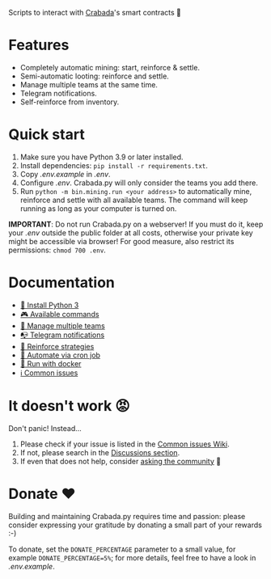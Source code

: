 Scripts to interact with [Crabada](https://www.crabada.com)'s smart contracts 🦀

# Features

- Completely automatic mining: start, reinforce & settle.
- Semi-automatic looting: reinforce and settle.
- Manage multiple teams at the same time.
- Telegram notifications.
- Self-reinforce from inventory.

# Quick start

1. Make sure you have Python 3.9 or later installed.
2. Install dependencies: `pip install -r requirements.txt`.
3. Copy _.env.example_ in _.env_.
4. Configure _.env_. Crabada.py will only consider the teams you add there.
5. Run `python -m bin.mining.run <your address>` to automatically mine, reinforce and settle with all available teams. The command will keep running as long as your computer is turned on.

**IMPORTANT**: Do not run Crabada.py on a webserver! If you must do it, keep your _.env_ outside the public folder at all costs, otherwise your private key might be accessible via browser! For good measure, also restrict its permissions: `chmod 700 .env`.

# Documentation

- [💾 Install Python 3](https://github.com/coccoinomane/crabada.py/wiki/%F0%9F%92%BE--Install-Python-3)
- [🎮 Available commands](https://github.com/coccoinomane/crabada.py/wiki/%F0%9F%8E%AE-Available-commands)
- [🦀 Manage multiple teams](https://github.com/coccoinomane/crabada.py/wiki/%F0%9F%A6%80-Manage-multiple-teams)
- [📭 Telegram notifications](https://github.com/coccoinomane/crabada.py/wiki/%F0%9F%93%AD-Telegram-notifications)
- [💪 Reinforce strategies](https://github.com/coccoinomane/crabada.py/wiki/%F0%9F%92%AA-Reinforce-strategies)
- [🤖 Automate via cron job](https://github.com/coccoinomane/crabada.py/wiki/%F0%9F%A4%96-Automate-via-cron-job)
- [🐳 Run with docker](https://github.com/coccoinomane/crabada.py/wiki/%F0%9F%90%B3--Run-with-docker)
- [ℹ️ Common issues](https://github.com/coccoinomane/crabada.py/wiki/%E2%84%B9%EF%B8%8F-Common-issues)

# It doesn't work 😡

Don't panic! Instead...

1. Please check if your issue is listed in the [Common issues Wiki](https://github.com/coccoinomane/crabada.py/wiki/%E2%84%B9%EF%B8%8F-Common-issues).
2. If not, please search in the [Discussions section](https://github.com/coccoinomane/crabada.py/discussions/).
3. If even that does not help, consider [asking the community](https://github.com/coccoinomane/crabada.py/discussions/new) 🙂

# Donate ❤️

Building and maintaining Crabada.py requires time and passion: please consider expressing your gratitude by donating a small part of your rewards :-)

To donate, set the `DONATE_PERCENTAGE` parameter to a small value, for example `DONATE_PERCENTAGE=5%`; for more details, feel free to have a look in _.env.example_.
